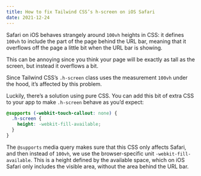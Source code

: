 ```yaml
---
title: How to fix Tailwind CSS’s h-screen on iOS Safari
date: 2021-12-24
---
```


Safari on iOS behaves strangely around `100vh` heights in CSS: it defines `100vh` to include the part of the page behind the URL bar, meaning that it overflows off the page a little bit when the URL bar is showing.

This can be annoying since you think your page will be exactly as tall as the screen, but instead it overflows a bit.

Since Tailwind CSS’s `.h-screen` class uses the measurement `100vh` under the hood, it’s affected by this problem.

Luckily, there’s a solution using pure CSS. You can add this bit of extra CSS to your app to make `.h-screen` behave as you’d expect:

```css
@supports (-webkit-touch-callout: none) {
  .h-screen {
    height: -webkit-fill-available;
  }
}
```

The `@supports` media query makes sure that this CSS only affects Safari, and then instead of `100vh`, we use the browser-specific unit `-webkit-fill-available`. This is a height defined by the available space, which on iOS Safari only includes the visible area, without the area behind the URL bar.
